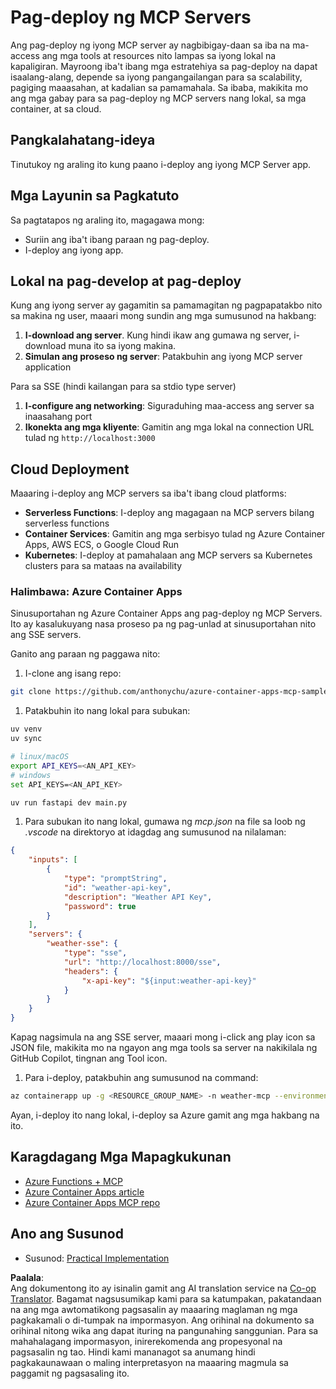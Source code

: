 <!--
CO_OP_TRANSLATOR_METADATA:
{
  "original_hash": "1d9dc83260576b76f272d330ed93c51f",
  "translation_date": "2025-07-13T22:10:24+00:00",
  "source_file": "03-GettingStarted/09-deployment/README.md",
  "language_code": "tl"
}
-->
# Pag-deploy ng MCP Servers

Ang pag-deploy ng iyong MCP server ay nagbibigay-daan sa iba na ma-access ang mga tools at resources nito lampas sa iyong lokal na kapaligiran. Mayroong iba't ibang mga estratehiya sa pag-deploy na dapat isaalang-alang, depende sa iyong pangangailangan para sa scalability, pagiging maaasahan, at kadalian sa pamamahala. Sa ibaba, makikita mo ang mga gabay para sa pag-deploy ng MCP servers nang lokal, sa mga container, at sa cloud.

## Pangkalahatang-ideya

Tinutukoy ng araling ito kung paano i-deploy ang iyong MCP Server app.

## Mga Layunin sa Pagkatuto

Sa pagtatapos ng araling ito, magagawa mong:

- Suriin ang iba't ibang paraan ng pag-deploy.
- I-deploy ang iyong app.

## Lokal na pag-develop at pag-deploy

Kung ang iyong server ay gagamitin sa pamamagitan ng pagpapatakbo nito sa makina ng user, maaari mong sundin ang mga sumusunod na hakbang:

1. **I-download ang server**. Kung hindi ikaw ang gumawa ng server, i-download muna ito sa iyong makina.  
1. **Simulan ang proseso ng server**: Patakbuhin ang iyong MCP server application

Para sa SSE (hindi kailangan para sa stdio type server)

1. **I-configure ang networking**: Siguraduhing maa-access ang server sa inaasahang port  
1. **Ikonekta ang mga kliyente**: Gamitin ang mga lokal na connection URL tulad ng `http://localhost:3000`

## Cloud Deployment

Maaaring i-deploy ang MCP servers sa iba't ibang cloud platforms:

- **Serverless Functions**: I-deploy ang magagaan na MCP servers bilang serverless functions  
- **Container Services**: Gamitin ang mga serbisyo tulad ng Azure Container Apps, AWS ECS, o Google Cloud Run  
- **Kubernetes**: I-deploy at pamahalaan ang MCP servers sa Kubernetes clusters para sa mataas na availability

### Halimbawa: Azure Container Apps

Sinusuportahan ng Azure Container Apps ang pag-deploy ng MCP Servers. Ito ay kasalukuyang nasa proseso pa ng pag-unlad at sinusuportahan nito ang SSE servers.

Ganito ang paraan ng paggawa nito:

1. I-clone ang isang repo:

  ```sh
  git clone https://github.com/anthonychu/azure-container-apps-mcp-sample.git
  ```

1. Patakbuhin ito nang lokal para subukan:

  ```sh
  uv venv
  uv sync

  # linux/macOS
  export API_KEYS=<AN_API_KEY>
  # windows
  set API_KEYS=<AN_API_KEY>

  uv run fastapi dev main.py
  ```

1. Para subukan ito nang lokal, gumawa ng *mcp.json* na file sa loob ng *.vscode* na direktoryo at idagdag ang sumusunod na nilalaman:

  ```json
  {
      "inputs": [
          {
              "type": "promptString",
              "id": "weather-api-key",
              "description": "Weather API Key",
              "password": true
          }
      ],
      "servers": {
          "weather-sse": {
              "type": "sse",
              "url": "http://localhost:8000/sse",
              "headers": {
                  "x-api-key": "${input:weather-api-key}"
              }
          }
      }
  }
  ```

  Kapag nagsimula na ang SSE server, maaari mong i-click ang play icon sa JSON file, makikita mo na ngayon ang mga tools sa server na nakikilala ng GitHub Copilot, tingnan ang Tool icon.

1. Para i-deploy, patakbuhin ang sumusunod na command:

  ```sh
  az containerapp up -g <RESOURCE_GROUP_NAME> -n weather-mcp --environment mcp -l westus --env-vars API_KEYS=<AN_API_KEY> --source .
  ```

Ayan, i-deploy ito nang lokal, i-deploy sa Azure gamit ang mga hakbang na ito.

## Karagdagang Mga Mapagkukunan

- [Azure Functions + MCP](https://learn.microsoft.com/en-us/samples/azure-samples/remote-mcp-functions-dotnet/remote-mcp-functions-dotnet/)
- [Azure Container Apps article](https://techcommunity.microsoft.com/blog/appsonazureblog/host-remote-mcp-servers-in-azure-container-apps/4403550)
- [Azure Container Apps MCP repo](https://github.com/anthonychu/azure-container-apps-mcp-sample)

## Ano ang Susunod

- Susunod: [Practical Implementation](../../04-PracticalImplementation/README.md)

**Paalala**:  
Ang dokumentong ito ay isinalin gamit ang AI translation service na [Co-op Translator](https://github.com/Azure/co-op-translator). Bagamat nagsusumikap kami para sa katumpakan, pakatandaan na ang mga awtomatikong pagsasalin ay maaaring maglaman ng mga pagkakamali o di-tumpak na impormasyon. Ang orihinal na dokumento sa orihinal nitong wika ang dapat ituring na pangunahing sanggunian. Para sa mahahalagang impormasyon, inirerekomenda ang propesyonal na pagsasalin ng tao. Hindi kami mananagot sa anumang hindi pagkakaunawaan o maling interpretasyon na maaaring magmula sa paggamit ng pagsasaling ito.